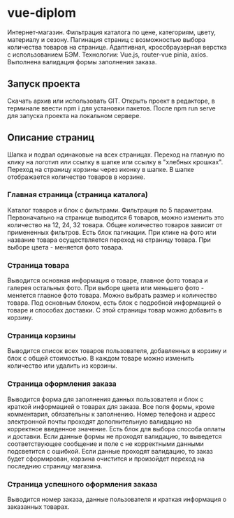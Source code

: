 # vue-diplom

Интернет-магазин. Фильтрация каталога по цене, категориям, цвету, материалу и сезону. Пагинация страниц с возможностью выбора количества товаров на странице. Адаптивная, кроссбраузерная верстка с использованием БЭМ.
Технологии: Vue.js, router-vue pinia, axios. Выполнена валидация формы заполнения заказа.

## Запуск проекта
Скачать архив или использовать GIT. Открыть проект в редакторе, в терминале ввести npm i для установки пакетов. После npm run serve для запуска проекта на локальном сервере.

## Описание страниц
Шапка и подвал одинаковые на всех страницах. Переход на главную по клику на логотип или ссылку в шапке или ссылку в "хлебных крошках". Переход на страницу корзины через иконку в шапке. В шапке отображается количество товаров в корзине.

### Главная страница (страница каталога)
Каталог товаров и блок с фильтрами. Фильтрация по 5 параметрам. Первоначально на странице выводится 6 товаров, можно изменить это количество на 12, 24, 32 товара. Общее количество товаров зависит от примененных фильтров. Есть блок пагинации. При клике на фото или название товара осуществляется переход на страницу товара. При выборе цвета - меняется фото товара.

### Страница товара
Выводится основная информация о товаре, главное фото товара и галерея остальных фото. При выборе цвета или меньшего фото - меняется главное фото товара. Можно выбрать размер и количество товара. Под основным блоком, есть блок с подробной информацией о товаре и способах доставки. С этой страницы товар можно добавить в корзину.

### Страница корзины
Выводится список всех товаров пользователя, добавленных в корзину и блок с общей стоимостью.
В каждом товаре можно изменить количество или удалить из корзины.

### Страница оформления заказа
Выводится форма для заполнения данных пользователя и блок с краткой информацией о товарах для заказа. Все поля формы, кроме комментария, обязательны к заполнению. Номер телефона и адресс электронной почты проходят дополнительную валидацию на корректное введенное значение. Есть блок для выбора способа оплаты и доставки.
Если данные формы не проходят валидацию, то выведется соответствующее сообщение и поле с не корректными данными подсветится с ошибкой.
Если данные проходят валидацию, то заказ будет сформирован, корзина очистится и произойдет переход на последнию страницу магазина. 

### Страница успешного оформления заказа
Выводится номер заказа, данные пользователя и краткая информация о заказанных товарах.